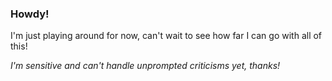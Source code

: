 ### Howdy! 

I'm just playing around for now, can't wait to see how far I can go with all of this! 

*I'm sensitive and can't handle unprompted criticisms yet, thanks!*

<!--
**alxssa-b/alxssa-b** is a ✨ _special_ ✨ repository because its `README.md` (this file) appears on your GitHub profile.

Here are some ideas to get you started:

- 🔭 I’m currently working on ...
- 🌱 I’m currently learning ...
- 👯 I’m looking to collaborate on ...
- 🤔 I’m looking for help with ...
- 💬 Ask me about ...
- 📫 How to reach me: ...
- 😄 Pronouns: ...
- ⚡ Fun fact: ...
-->

